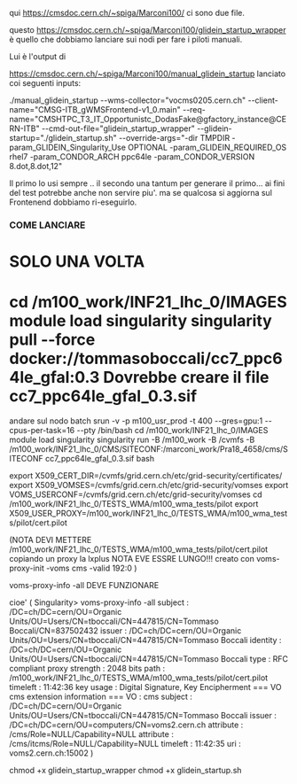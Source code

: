 
qui https://cmsdoc.cern.ch/~spiga/Marconi100/  ci sono due file.


questo https://cmsdoc.cern.ch/~spiga/Marconi100/glidein_startup_wrapper
è quello che dobbiamo lanciare sui nodi per fare i piloti manuali.

Lui è l'output di

https://cmsdoc.cern.ch/~spiga/Marconi100/manual_glidein_startup lanciato
coi seguenti inputs:

./manual_glidein_startup --wms-collector="vocms0205.cern.ch"
--client-name="CMSG-ITB_gWMSFrontend-v1_0.main"
--req-name="CMSHTPC_T3_IT_Opportunistc_DodasFake@gfactory_instance@CERN-ITB"
--cmd-out-file="glidein_startup_wrapper"
--glidein-startup="./glidein_startup.sh" --override-args="-dir TMPDIR
-param_GLIDEIN_Singularity_Use OPTIONAL -param_GLIDEIN_REQUIRED_OS rhel7
-param_CONDOR_ARCH ppc64le -param_CONDOR_VERSION 8.dot,8.dot,12"

Il primo lo usi sempre .. il secondo una tantum per generare il primo...
ai fini del test potrebbe anche non servire piu'. ma se qualcosa si
aggiorna sul Frontenend dobbiamo ri-eseguirlo.



### COME LANCIARE

SOLO UNA VOLTA
===
cd /m100_work/INF21_lhc_0/IMAGES
module load singularity
singularity pull --force docker://tommasoboccali/cc7_ppc64le_gfal:0.3
Dovrebbe creare il file cc7_ppc64le_gfal_0.3.sif
===

andare sul nodo batch
srun -v -p m100_usr_prod  -t 400  --gres=gpu:1  --cpus-per-task=16  --pty /bin/bash
cd /m100_work/INF21_lhc_0/IMAGES
module load singularity
singularity run -B /m100_work -B /cvmfs -B /m100_work/INF21_lhc_0/CMS/SITECONF:/marconi_work/Pra18_4658/cms/SITECONF cc7_ppc64le_gfal_0.3.sif bash

export X509_CERT_DIR=/cvmfs/grid.cern.ch/etc/grid-security/certificates/
export X509_VOMSES=/cvmfs/grid.cern.ch/etc/grid-security/vomses
export VOMS_USERCONF=/cvmfs/grid.cern.ch/etc/grid-security/vomses
cd /m100_work/INF21_lhc_0/TESTS_WMA/m100_wma_tests/pilot
export X509_USER_PROXY=/m100_work/INF21_lhc_0/TESTS_WMA/m100_wma_tests/pilot/cert.pilot

(NOTA DEVI METTERE /m100_work/INF21_lhc_0/TESTS_WMA/m100_wma_tests/pilot/cert.pilot copiando un proxy la lxplus  NOTA EVE ESSRE LUNGO!!! creato con 
voms-proxy-init -voms cms -valid 192:0
)


voms-proxy-info -all DEVE FUNZIONARE 

cioe'     ( 
Singularity> voms-proxy-info -all
subject   : /DC=ch/DC=cern/OU=Organic Units/OU=Users/CN=tboccali/CN=447815/CN=Tommaso Boccali/CN=837502432
issuer    : /DC=ch/DC=cern/OU=Organic Units/OU=Users/CN=tboccali/CN=447815/CN=Tommaso Boccali
identity  : /DC=ch/DC=cern/OU=Organic Units/OU=Users/CN=tboccali/CN=447815/CN=Tommaso Boccali
type      : RFC compliant proxy
strength  : 2048 bits
path      : /m100_work/INF21_lhc_0/TESTS_WMA/m100_wma_tests/pilot/cert.pilot
timeleft  : 11:42:36
key usage : Digital Signature, Key Encipherment
=== VO cms extension information ===
VO        : cms
subject   : /DC=ch/DC=cern/OU=Organic Units/OU=Users/CN=tboccali/CN=447815/CN=Tommaso Boccali
issuer    : /DC=ch/DC=cern/OU=computers/CN=voms2.cern.ch
attribute : /cms/Role=NULL/Capability=NULL
attribute : /cms/itcms/Role=NULL/Capability=NULL
timeleft  : 11:42:35
uri       : voms2.cern.ch:15002
)

chmod +x glidein_startup_wrapper
chmod +x glidein_startup.sh


